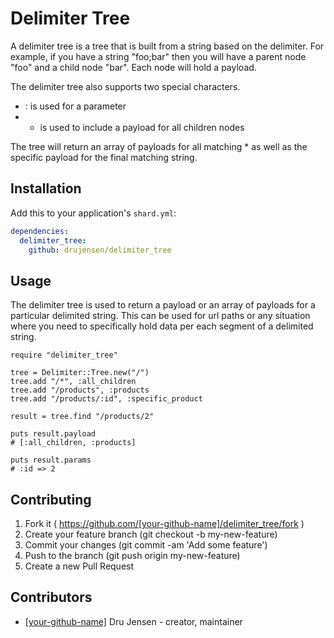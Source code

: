 # Delimiter Tree

A delimiter tree is a tree that is built from a string based on the delimiter.
For example, if you have a string "foo;bar" then you will have a parent node
"foo" and a child node "bar".  Each node will hold a payload. 

The delimiter tree also supports two special characters.
- : is used for a parameter
- * is used to include a payload for all children nodes

The tree will return an array of payloads for all matching * as well
as the specific payload for the final matching string.



## Installation


Add this to your application's `shard.yml`:

```yaml
dependencies:
  delimiter_tree:
    github: drujensen/delimiter_tree
```

## Usage

The delimiter tree is used to return a payload or an array of payloads for a
particular delimited string.  This can be used for url paths or any situation
where you need to specifically hold data per each segment of a delimited
string.

```crystal
require "delimiter_tree"

tree = Delimiter::Tree.new("/")
tree.add "/*", :all_children
tree.add "/products", :products
tree.add "/products/:id", :specific_product

result = tree.find "/products/2"

puts result.payload
# [:all_children, :products]

puts result.params
# :id => 2

```

## Contributing

1. Fork it ( https://github.com/[your-github-name]/delimiter_tree/fork )
2. Create your feature branch (git checkout -b my-new-feature)
3. Commit your changes (git commit -am 'Add some feature')
4. Push to the branch (git push origin my-new-feature)
5. Create a new Pull Request

## Contributors

- [[your-github-name]](https://github.com/[your-github-name]) Dru Jensen - creator, maintainer
